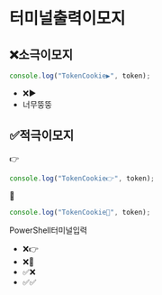# 터미널출력이모지
## ❌소극이모지
```js
console.log("TokenCookie▶️", token);
```
- ❌▶️
- 너무뚱뚱

## ✅적극이모지
👉
```js
console.log("TokenCookie👉", token);
```



📌
```js
console.log("TokenCookie📌", token);
```


PowerShell터미널입력
- ❌👉
- ❌📌
- ✅❌
- ✅✅
